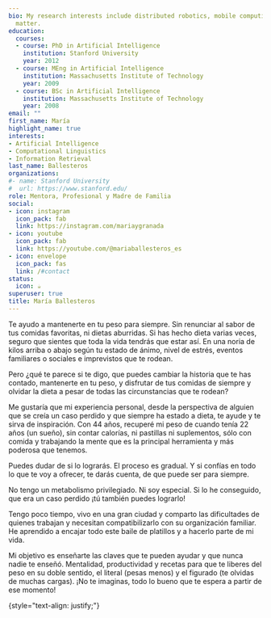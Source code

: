 ```yaml
---
bio: My research interests include distributed robotics, mobile computing and programmable
  matter.
education:
  courses:
  - course: PhD in Artificial Intelligence
    institution: Stanford University
    year: 2012
  - course: MEng in Artificial Intelligence
    institution: Massachusetts Institute of Technology
    year: 2009
  - course: BSc in Artificial Intelligence
    institution: Massachusetts Institute of Technology
    year: 2008
email: ""
first_name: María
highlight_name: true
interests:
- Artificial Intelligence
- Computational Linguistics
- Information Retrieval
last_name: Ballesteros
organizations:
#- name: Stanford University
#  url: https://www.stanford.edu/
role: Mentora, Profesional y Madre de Familia
social:
- icon: instagram
  icon_pack: fab
  link: https://instagram.com/mariaygranada
- icon: youtube
  icon_pack: fab
  link: https://youtube.com/@mariaballesteros_es
- icon: envelope
  icon_pack: fas
  link: /#contact
status:
  icon: ☕️
superuser: true
title: María Ballesteros
---
```

Te ayudo a mantenerte en tu peso para siempre. Sin renunciar al sabor de tus comidas favoritas, ni dietas aburridas. Si has hecho dieta varias veces, seguro que sientes que toda la vida tendrás que estar así. En una noria de kilos arriba o abajo según tu estado de ánimo, nivel de estrés, eventos familiares o sociales e imprevistos que te rodean.

Pero ¿qué te parece si te digo, que puedes cambiar la historia que te has contado, mantenerte en tu peso, y disfrutar de tus comidas de siempre y olvidar la dieta a pesar de todas las circunstancias que te rodean?

Me gustaría que mi experiencia personal, desde la perspectiva de alguien que se creía un caso perdido y que siempre ha estado a dieta, te ayude y te sirva de inspiración. Con 44 años, recuperé mi peso de cuando tenía 22 años (un sueño), sin contar calorías, ni pastillas ni suplementos, sólo con comida y trabajando la mente que es la principal herramienta y más poderosa que tenemos.

Puedes dudar de si lo lograrás. El proceso es gradual. Y si confías en todo lo que te voy a ofrecer, te darás cuenta, de que puede ser para siempre.

No tengo un metabolismo privilegiado. Ni soy especial. Si lo he conseguido, que era un caso perdido ¡tú también puedes lograrlo!

Tengo poco tiempo, vivo en una gran ciudad y comparto las dificultades de quienes trabajan y necesitan compatibilizarlo con su organización familiar. He aprendido a encajar todo este baile de platillos y a hacerlo parte de mi vida.

Mi objetivo es enseñarte las claves que te pueden ayudar y que nunca nadie te enseñó. Mentalidad, productividad y recetas para que te liberes del peso en su doble sentido, el literal (pesas menos) y el figurado (te olvidas de muchas cargas). ¡No te imaginas, todo lo bueno que te espera a partir de ese momento!

{style="text-align: justify;"}
